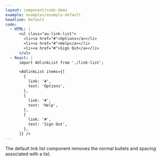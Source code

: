 ```yaml
---
layout: component/code-demo
example: examples/example-default
headline: Default
code:
  - HTML: |
      <ul class="au-link-list">
        <li><a href="#">Options</a></li>
        <li><a href="#">Help</a></li>
        <li><a href="#">Sign Out</a></li>
      </ul>
  - React: |
      import AUlinkList from './link-list';

      <AUlinkList items={[
        {
          link: '#',
          text: 'Options',
        },
        {
          link: '#',
          text: 'Help',
        },
        {
          link: '#',
          text: 'Sign Out',
        },
      ]} />
---
```


The default link list component removes the normal bullets and spacing associated with a list.
